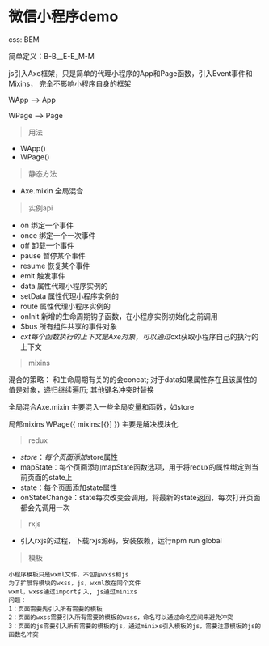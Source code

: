 # 微信小程序demo

css: BEM

简单定义：B-B__E-E_M-M

js引入Axe框架，只是简单的代理小程序的App和Page函数，引入Event事件和Mixins，
完全不影响小程序自身的框架

WApp --> App

WPage --> Page

> 用法
* WApp()
* WPage()

> 静态方法
* Axe.mixin 全局混合

> 实例api
* on 绑定一个事件
* once 绑定一个一次事件
* off 卸载一个事件
* pause 暂停某个事件
* resume 恢复某个事件
* emit 触发事件
* data 属性代理小程序实例的
* setData 属性代理小程序实例的
* route 属性代理小程序实例的
* onInit 新增的生命周期钩子函数，在小程序实例初始化之前调用
* $bus 所有组件共享的事件对象
* $cxt 每个函数执行的上下文是Axe对象，可以通过$cxt获取小程序自己的执行的上下文

> mixins

混合的策略：
和生命周期有关的的会concat;
对于data如果属性存在且该属性的值是对象，递归继续遍历;
其他键名冲突时替换

全局混合Axe.mixin
主要混入一些全局变量和函数，如store

局部mixins
WPage({
  mixins:[{}]
})
主要是解决模块化

> redux

* $store：每个页面添加$store属性
* mapState：每个页面添加mapState函数选项，用于将redux的属性绑定到当前页面的state上
* state：每个页面添加state属性
* onStateChange：state每次改变会调用，将最新的state返回，每次打开页面都会先调用一次

> rxjs

* 引入rxjs的过程，下载rxjs源码，安装依赖，运行npm run global

> 模板

```
小程序模板只是wxml文件，不包括wxss和js
为了扩展将模块的wxss，js，wxml放在同个文件
wxml，wxss通过import引入, js通过minixs
问题：
1：页面需要先引入所有需要的模板
2：页面的wxss需要引入所有需要的模板的wxss，命名可以通过命名空间来避免冲突
3：页面的js需要引入所有需要的模板的js，通过minixs引入模板的js，需要注意模板的js的函数名冲突
```

